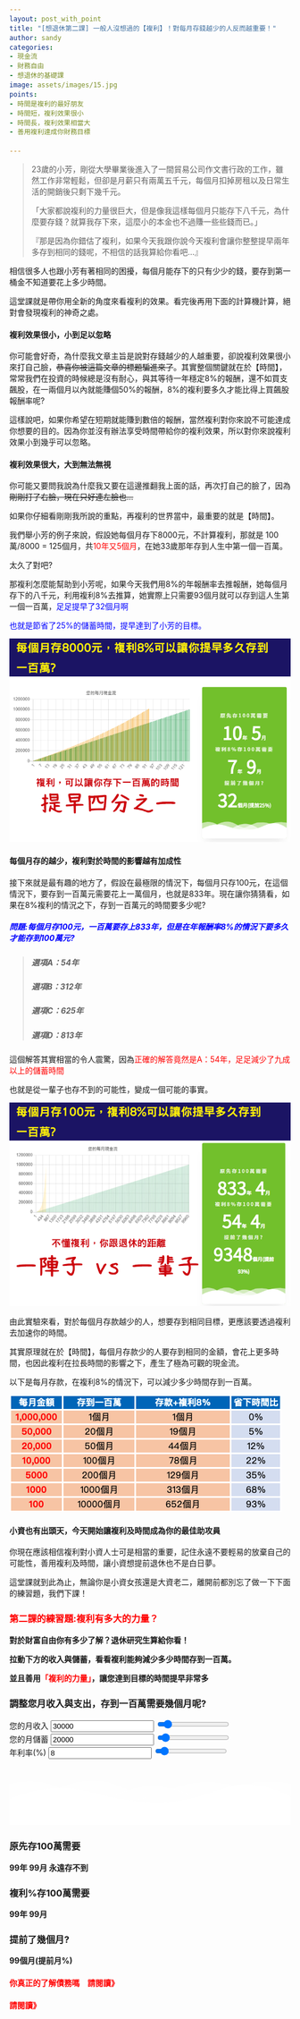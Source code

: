 ```yaml
---
layout: post_with_point
title: "[想退休第二課] 一般人沒想過的【複利】！對每月存錢越少的人反而越重要！"
author: sandy
categories:
- 現金流
- 財務自由
- 想退休的基礎課
image: assets/images/15.jpg
points:
- 時間是複利的最好朋友
- 時間短，複利效果很小
- 時間長，複利效果相當大
- 善用複利達成你財務目標

---
```

> 23歲的小芳，剛從大學畢業後進入了一間貿易公司作文書行政的工作，雖然工作非常輕鬆，但卻是月薪只有兩萬五千元，每個月扣掉房租以及日常生活的開銷後只剩下幾千元。
>
> 「大家都說複利的力量很巨大，但是像我這樣每個月只能存下八千元，為什麼要存錢？就算我存下來，這麼小的本金也不過賺一些些錢而已。」
>
> 『那是因為你錯估了複利，如果今天我跟你說今天複利會讓你整整提早兩年多存到相同的錢呢，不相信的話我算給你看吧...』

相信很多人也跟小芳有著相同的困擾，每個月能存下的只有少少的錢，要存到第一桶金不知道要花上多少時間。

這堂課就是帶你用全新的角度來看複利的效果。看完後再用下面的計算機計算，絕對會發現複利的神奇之處。

#### 複利效果很小，小到足以忽略

你可能會好奇，為什麼我文章主旨是說對存錢越少的人越重要，卻說複利效果很小來打自己臉，~~恭喜你被這篇文章的標題騙進來了~~。其實整個關鍵就在於【時間】，常常我們在投資的時候總是沒有耐心，與其等待一年穩定8%的報酬，還不如買支飆股，在一兩個月以內就能賺個50%的報酬，8%的複利要多久才能比得上買飆股報酬率呢?

這樣說吧，如果你希望在短期就能賺到數倍的報酬，當然複利對你來說不可能達成你想要的目的。因為你並沒有辦法享受時間帶給你的複利效果，所以對你來說複利效果小到幾乎可以忽略。

#### 複利效果很大，大到無法無視

你可能又要問我說為什麼我又要在這邊推翻我上面的話，再次打自己的臉了，因為~~剛剛打了右臉，現在只好連左臉也...~~

如果你仔細看剛剛我所說的重點，再複利的世界當中，最重要的就是【時間】。

我們舉小芳的例子來說，假設她每個月存下8000元，不計算複利，那就是 100萬/8000 = 125個月，共<font color="red">10年又5個月</font>，在她33歲那年存到人生中第一個一百萬。

太久了對吧?

那複利怎麼能幫助到小芳呢，如果今天我們用8%的年報酬率去推報酬，她每個月存下的八千元，利用複利8%去推算，她實際上只需要93個月就可以存到這人生第一個一百萬，<font color="blue">足足提早了32個月啊</font>

<font color="blue">也就是節省了25%的儲蓄時間，提早達到了小芳的目標。</font>

![](/uploads/第二課1.PNG)

#### 每個月存的越少，複利對於時間的影響越有加成性

接下來就是最有趣的地方了，假設在最極限的情況下，每個月只存100元，在這個情況下，要存到一百萬元需要花上一萬個月，也就是833年。現在讓你猜猜看，如果在8%複利的情況之下，存到一百萬元的時間要多少呢?

##### <font color="blue">問題:每個月存100元，一百萬要存上833年，但是在年報酬率8%的情況下要多久才能存到100萬元?</font>

> ##### 選項A：54年
>
> ##### 選項B：312年
>
> ##### 選項C：625年
>
> ##### 選項D：813年

這個解答其實相當的令人震驚，因為<font color="red">正確的解答竟然是A：54年，足足減少了九成以上的儲蓄時間</font>

也就是從一輩子也存不到的可能性，變成一個可能的事實。

![](/uploads/第二課2.PNG)

由此實驗來看，對於每個月存款越少的人，想要存到相同目標，更應該要透過複利去加速你的時間。

其實原理就在於【時間】，每個月存款少的人要存到相同的金額，會花上更多時間，也因此複利在拉長時間的影響之下，產生了極為可觀的現金流。

以下是每月存款，在複利8%的情況下，可以減少多少時間存到一百萬。

![](/uploads/第二課3.png)

#### 小資也有出頭天，今天開始讓複利及時間成為你的最佳助攻員

你現在應該相信複利對小資人士可是相當的重要，記住永遠不要輕易的放棄自己的可能性，善用複利及時間，讓小資想提前退休也不是白日夢。

這堂課就到此為止，無論你是小資女孩還是大資老二，離開前都別忘了做一下下面的練習題，我們下課！

### <font color="red">第二課的練習題:複利有多大的力量？</font>

**對於財富自由你有多少了解？退休研究生算給你看！**

**拉動下方的收入與儲蓄，看看複利能夠減少多少時間存到一百萬。**

**並且善用<font color="red">「複利的力量」</font>，讓您達到目標的時間提早非常多**

<div class="card g-brd-teal rounded-0 mt-2">
<h3 class="card-header h5 text-white g-bg-teal g-brd-transparent rounded-0"> 調整您月收入與支出，存到一百萬需要幾個月呢? </h3>
<div class="row card-block">
<div class="col-sm-4">
<div class="form-group"> <label for="myinput">您的月收入</label> <input type="text" id="income" class="form-control currency" value="30000" min="0" max="300000" oninput="income_slider.value=income.value"> <input type="range" id="income_slider" class="form-control-range" value="30000" min="0" max="300000" oninput="income.value=income_slider.value"> <small></small> </div>
</div>
<div class="col-sm-4">
<div class="form-group"> <label for="myinput">您的月儲蓄</label> <input type="text" id="saving" class="form-control currency" value="20000" min="0" max="300000" oninput="saving_slider.value=saving.value"> <input type="range" id="saving_slider" class="form-control-range" value="20000" min="0" max="300000" oninput="saving.value=saving_slider.value"> <small></small> </div>
</div>
<div class="col-sm-4">
<div class="form-group"> <label for="myinput">年利率(%)</label> <input type="text" id="apy" class="form-control percent" value="8" min="0" max="100" oninput="apy_slider.value=apy.value"> <input type="range" id="apy_slider" class="form-control-range" value="8" min="0" max="100" oninput="apy.value=apy_slider.value"> <small></small> </div>
</div>
</div>
<div class="row card-block">
<div class="col-md-8" id="chartHere"> <canvas id="myChart"></canvas> </div>
<div class="col-md-4">
<!-- Article -->
<div class="u-shadow-v21 u-shadow-v21--hover g-bg-white text-center g-overflow-hidden g-rounded-4 g-pos-rel g-z-index-2 g-cursor-pointer g-transition-0_3">
<div class="g-bg-primary g-pos-rel g-px-20 g-py-70"> <svg class="g-pos-abs g-bottom-0 g-left-0 g-right-0" version="1.1" preserveAspectRatio="none" xmlns="http://www.w3.org/2000/svg" xmlns:xlink="http://www.w3.org/1999/xlink" width="100%" height="70px" viewBox="0 0 300 70">
<path d="M30.913,43.944c0,0,42.911-34.464,87.51-14.191c77.31,35.14,113.304-1.952,146.638-4.729 c48.654-4.056,69.94,16.218,69.94,16.218v54.396H30.913V43.944z" opacity="0.6" fill="#ffffff"></path>
<path d="M-35.667,44.628c0,0,42.91-34.463,87.51-14.191c77.31,35.141,113.304-1.952,146.639-4.729 c48.653-4.055,69.939,16.218,69.939,16.218v54.396H-35.667V44.628z" opacity="0.6" fill="#ffffff"></path>
<path d="M43.415,98.342c0,0,48.283-68.927,109.133-68.927c65.886,0,97.983,67.914,97.983,67.914v3.716 H42.401L43.415,98.342z" opacity="0.7" fill="#ffffff"></path>
<path d="M-34.667,62.998c0,0,56-45.667,120.316-27.839C167.484,57.842,197,41.332,232.286,30.428 c53.07-16.399,104.047,36.903,104.047,36.903l1.333,36.667l-372-2.954L-34.667,62.998z" fill="#ffffff"></path>
</svg>
<h3 class="h6 text-uppercase g-color-white-opacity-0_8 g-letter-spacing-3 g-mb-20">原先存100萬需要</h3> <strong class="d-block g-color-white g-font-size-50 g-line-height-0_7 g-mb-20"> <span id="year_block"><span id="years">99</span><span class="g-font-size-default">年</span></span> <span id="month_block"><span id="months">99</span><span class="g-font-size-default">月</span></span> <span id="never" class="g-font-size-30 g-color-red">永遠存不到</span> </strong>
<h3 class="h6 text-uppercase g-color-white-opacity-0_8 g-letter-spacing-3 g-mb-20">複利<span id="apy_span"></span>%存100萬需要</h3> <strong class="d-block g-color-white g-font-size-50 g-line-height-0_7 g-mb-20"> <span id="apy_year_block"><span id="apy_years">99</span><span class="g-font-size-default">年</span></span> <span id="apy_month_block"><span id="apy_months">99</span><span class="g-font-size-default">月</span></span> </strong>
<h3 class="h6 text-uppercase g-color-white-opacity-0_8 g-letter-spacing-3 g-mb-20">提前了幾個月?</h3> <strong class="d-block g-color-white g-font-size-50 g-line-height-0_7 g-mb-20"> <span id="early_months">99</span><span class="g-font-size-default">個月</span><span class="g-font-size-default">(提前<span id="early_percent">月</span>%)</span></strong>
</div>
</div> <!-- End Article -->
</div>
</div>
</div>

#### <font color="red">你真正的了解債務嗎　請閱讀》</font>

#### <font color="red">請閱讀》</font>

<script type="text/javascript">
$(document).ready(function() {

    $('[data-toggle="tooltip"]').tooltip();
    Calculate();
    
    $(".form-control-range").change(function() {
        Calculate();
    });
    $('.form-control').bind("change", function() {
        Calculate(); 
    });
    
    $('.currency').mask("#,##0", { reverse: true });
    $('.percent').mask("#,##0%", { reverse: true });

});

function Calculate() {

    var income = accounting.unformat($("#income").val());
    $("#saving").prop("max", income);
    $("#saving_slider").prop("max", income);
    var saving = accounting.unformat($("#saving").val());
    var apy = 1+(accounting.unformat($("#apy").val())/100);

//    alert(apy);
var cashflow = saving;

    $("#cashflow").html(cashflow);
    
    if (cashflow > 0) {
    
        $("#never").hide();
    
        total_month = Math.ceil(1000000 / cashflow);
        years = Math.floor(total_month / 12)
        months = total_month % 12;
        if (years > 0) {
            $("#year_block").show();
            $("#years").html(years);
        } else {
            $("#year_block").hide();
            $("#years").html(years);
        }
        if (months > 0) {
            $("#month_block").show();
            $("#months").html(months);
        } else {
            $("#month_block").hide();
            $("#months").html(months);
        }
    } else {
        $("#year_block").hide();
        $("#month_block").hide();
        $("#never").show();
    }
    
    
    var labels_months = [];
    labels_months.length = 0;
    for(i=1;i<=total_month;i++){
        labels_months.push(i);
    }
    
    var summary = 0;
    
    var result_with_apy = [];
    result_with_apy.length = 0;
    var month_apy = Math.pow(apy,1/12);
    for(i=1;i<=total_month;i++){
        summary *= month_apy;
        summary += saving;
        result_with_apy.push(summary);
        if(summary>=1000000){
            total_month_apy = i;
            break;
        }
    }
    
    $("#apy_span").html(accounting.unformat($("#apy").val()));
    years = Math.floor(total_month_apy / 12)
    months = total_month_apy % 12;
    
    if (years > 0) {
        $("#apy_year_block").show();
        $("#apy_years").html(years);
    } else {
        $("#apy_year_block").hide();
        $("#apy_years").html(years);
    }
    if (months > 0) {
        $("#apy_month_block").show();
        $("#apy_months").html(months);
    } else {
        $("#apy_month_block").hide();
        $("#apy_months").html(months);
    }
    
    $("#early_months").html(total_month - total_month_apy);
    $("#early_percent").html(Math.floor(((total_month - total_month_apy)/total_month)*100));
    
    
    var result_without_apy = [];
    result_without_apy.length = 0;
    summary = 0;
    for(i=1;i<=total_month;i++){
        summary += saving;
        result_without_apy.push(summary);
    }
    
    
    $("#chartHere").html('<canvas id="myChart"></canvas>');
    
    var ctx = document.getElementById('myChart').getContext('2d');
    window.myChart = new Chart(ctx, {
        type: 'bar',
        data: {
            labels: labels_months,
            datasets: [{
                label: "有複利",
                backgroundColor: "#f6a41c",
                data: result_with_apy
            },{
                label: "無複利",
                backgroundColor: "#0d963d",
                data: result_without_apy
            }]
        },
        options: {
            legend: { display: false },
            title: {
                display: true,
                text: '您的每月現金流'
            },
            scales: {
                yAxes: [{
                    ticks: {
                        beginAtZero: true
                    }
                }]
            },
            tooltips: {
                mode: 'index',
                intersect: true,
              
                callbacks: {
    
                    title: function (tooltipItem, data) {

//                      console.log(tooltipItem);

                      return "第"+tooltipItem[0].label+"個月";
                       
                    }
                }
            }           
    
        }
    });

/*
window.myChart.data.label = labels_months;
window.myChart.data.datasets.data = result_with_apy;
window.myChart.update();*/

}
</script>